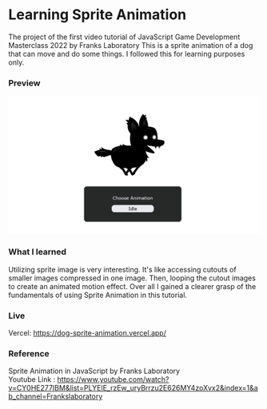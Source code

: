 # Learning Sprite Animation
The project of the first video tutorial of JavaScript Game Development Masterclass 2022 by Franks Laboratory
This is a sprite animation of a dog that can move and do some things. I followed this for learning purposes only. 

### Preview
<img src="./images/spritepreview.png"/>

### What I learned
Utilizing sprite image is very interesting. It's like accessing cutouts of smaller images compressed in one image. Then, looping the cutout images to create an animated motion effect. Over all I gained a clearer grasp of the fundamentals of using Sprite Animation in this tutorial.

### Live
Vercel: https://dog-sprite-animation.vercel.app/

### Reference 
Sprite Animation in JavaScript by Franks Laboratory<br/>
Youtube Link : https://www.youtube.com/watch?v=CY0HE277IBM&list=PLYElE_rzEw_uryBrrzu2E626MY4zoXvx2&index=1&ab_channel=Frankslaboratory